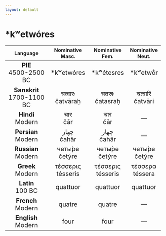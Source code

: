 ```yaml
---
layout: default
---
```

<!---
Text can be **bold**, _italic_, or ~~strikethrough~~.

[Link to another page](./another-page.html)

There should be whitespace between paragraphs.

There should be whitespace between paragraphs. We recommend including a README, or a file with information about your project.
-->

# \*kʷetwóres

<style>
td {
  font-size: 20px
}
</style>

| Language | Nominative<br>Masc. | Nominative<br>Fem. | Nominative<br>Neut. |
|:-:|:-:|:-:|:-:|
| **PIE**<br>4500-2500 BC | \*kʷetwóres | \*kʷétesres | \*kʷetwṓr |
| **Sanskrit**<br>1700-1100 BC  | चत्वारः<br>čatvāraḥ | चतस्रः<br>čatasraḥ | चत्वारि<br>čatvāri |
| **Hindi**<br>Modern | चार<br>čār | चार<br>čār | — |
| **Persian**<br>Modern | چهار<br>čahâr | چهار<br>čahâr | — |
| **Russian**<br>Modern | четы́ре<br>četýre | четы́ре<br>četýre | четы́ре<br>četýre |
| **Greek**<br>Modern | τέσσερις<br>tésseris | τέσσερις<br>tésseris | τέσσερα<br>téssera |
| **Latin**<br>100 BC | quattuor | quattuor | quattuor |
| **French**<br>Modern | quatre | quatre | — |
| **English**<br>Modern | four | four | — |`
